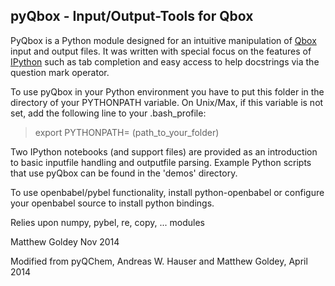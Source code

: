 ## pyQbox - Input/Output-Tools for Qbox
 

PyQbox is a Python module designed for an intuitive manipulation of
[Qbox](http://eslab.ucdavis.edu/software/qbox/index.htm) input and output files. It was written with special focus on the features of [IPython](http://ipython.org) such as tab completion and easy access to help docstrings via the question mark operator. 

To use pyQbox in your Python environment you have to put this folder
in the directory of your PYTHONPATH variable. On Unix/Max, if this
variable is not set, add the following line to your .bash_profile:

> export PYTHONPATH= (path_to_your_folder)

Two IPython notebooks (and support files)  are provided as an introduction
to basic inputfile handling and outputfile parsing. Example Python scripts that use pyQbox can be found in the 'demos' directory.

To use openbabel/pybel functionality, install python-openbabel or configure your openbabel source to install python bindings.

Relies upon numpy, pybel, re, copy, ... modules


Matthew Goldey Nov 2014

Modified from pyQChem, Andreas W. Hauser and Matthew Goldey, April 2014
